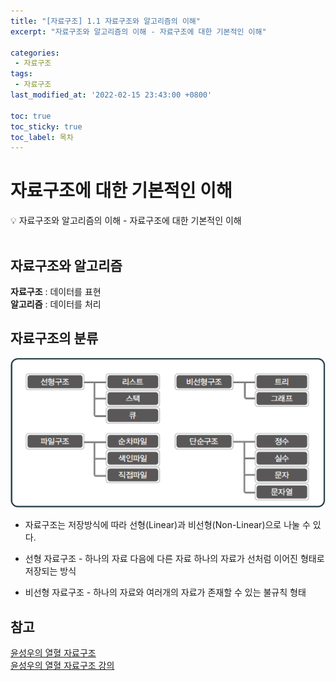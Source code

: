 ```yaml
---
title: "[자료구조] 1.1 자료구조와 알고리즘의 이해" 
excerpt: "자료구조와 알고리즘의 이해 - 자료구조에 대한 기본적인 이해"
 
categories:  
 - 자료구조
tags: 
 - 자료구조
last_modified_at: '2022-02-15 23:43:00 +0800'

toc: true
toc_sticky: true
toc_label: 목차
---
```

# 자료구조에 대한 기본적인 이해

<aside>
💡 자료구조와 알고리즘의 이해 - 자료구조에 대한 기본적인 이해
</aside>
<br>

## 자료구조와 알고리즘

**자료구조** : 데이터를 표현 <br>
**알고리즘** : 데이터를 처리

## 자료구조의 분류

![자료구조의 분류](/assets/images/posts/date01.png)

- 자료구조는 저장방식에 따라 선형(Linear)과 비선형(Non-Linear)으로 나눌 수 있다. 

- 선형 자료구조 - 하나의 자료 다음에 다른 자료 하나의 자료가 선처럼 이어진 형태로 저장되는 방식

- 비선형 자료구조 - 하나의 자료와 여러개의 자료가 존재할 수 있는 불규칙 형태


## 참고

[윤성우의 열혈 자료구조](https://book.naver.com/bookdb/book_detail.nhn?bid=6809127) <br>
[윤성우의 열혈 자료구조 강의](http://www.orentec.co.kr/teachlist/DA_ST_1/teach_sub1.php)
